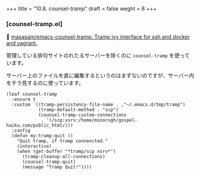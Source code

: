 +++
title = "10.8. counsel-tramp"
draft = false
weght = 8
+++
### [counsel-tramp.el] 
🔗 [masasam/emacs-counsel-tramp: Tramp ivy interface for ssh and docker and ‎vagrant.](https://github.com/masasam/emacs-counsel-tramp) 

管理している俳句サイトのれたるサーバーを除くのに `counsel-tramp` を使っています。

サーバー上のファイルを直に編集するというのはまずないのですが、サーバー内をチラ見するのに使っています。

```elisp
(leaf counsel-tramp
  :ensure t
  :custom `((tramp-persistency-file-name . ,"~/.emacs.d/tmp/tramp")
	        (tramp-default-method . "scp")
	        (counsel-tramp-custom-connections
	         . '(/scp:xsrv:/home/minorugh/gospel-haiku.com/public_html/)))
  :config
  (defun my:tramp-quit ()
	"Quit tramp, if tramp connencted."
	(interactive)
	(when (get-buffer "*tramp/scp xsrv*")
	  (tramp-cleanup-all-connections)
	  (counsel-tramp-quit)
	  (message "Tramp Quit!"))))
```
